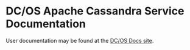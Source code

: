 # DC/OS Apache Cassandra Service Documentation

User documentation may be found at the [DC/OS Docs site](https://docs.mesosphere.com/services/cassandra/).
